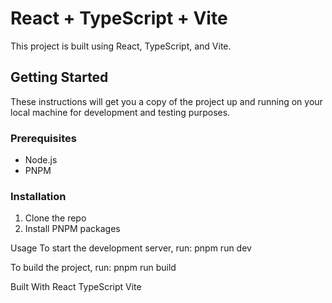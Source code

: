 # React + TypeScript + Vite

This project is built using React, TypeScript, and Vite.

## Getting Started

These instructions will get you a copy of the project up and running on your local machine for development and testing purposes.

### Prerequisites

- Node.js
- PNPM

### Installation

1. Clone the repo
2. Install PNPM packages

Usage
To start the development server, run:
pnpm run dev

To build the project, run:
pnpm run build

Built With
React
TypeScript
Vite